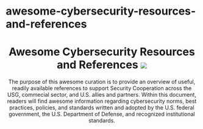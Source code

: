 # awesome-cybersecurity-resources-and-references
<h1 align="center">
  <b>Awesome Cybersecurity Resources and References</b> <img src="https://github.com/edoardottt/images/blob/main/awesome-hacker-search-engines/awesome.svg"/>
</h1>

<p align="center">
The purpose of this awesome curation is to provide an overview of useful, readily available references to support Security Cooperation across the USG, commecial sector, and U.S. allies and partners. Within this document, readers will find awesome information regarding cybersecurity norms, best practices, policies, and standards written and adopted by the U.S. federal government, the U.S. Department of Defense, and recognized institutional standards.
</p>
